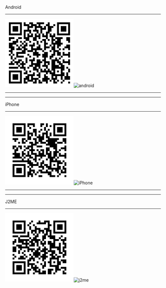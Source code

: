 Android

***

![android](https://github.com/javalovercn/client/raw/master/qr_imgs/qrapk.png)![android](http://homecenter.mobi/images/android.png)

***
***

iPhone

***

![iphone](https://github.com/javalovercn/client/raw/master/qr_imgs/qrios.png)![iPhone](http://homecenter.mobi/images/apple.png)

***
***

J2ME

***

![j2me](https://github.com/javalovercn/client/raw/master/qr_imgs/qrcode.png)![j2me](http://homecenter.mobi/images/java.png)
